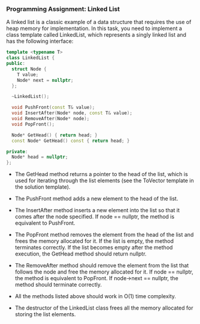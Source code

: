 ### Programming Assignment: Linked List

A linked list is a classic example of a data structure that requires the use of heap memory for implementation. In this task, you need to implement a class template called LinkedList, which represents a singly linked list and has the following interface:

```cpp
template <typename T>
class LinkedList {
public:
  struct Node {
    T value;
    Node* next = nullptr;
  };

  ~LinkedList();

  void PushFront(const T& value);
  void InsertAfter(Node* node, const T& value);
  void RemoveAfter(Node* node);
  void PopFront();

  Node* GetHead() { return head; }
  const Node* GetHead() const { return head; }

private:
  Node* head = nullptr;
};
```
- The GetHead method returns a pointer to the head of the list, which is used for iterating through the list elements (see the ToVector template in the solution template).

- The PushFront method adds a new element to the head of the list.

- The InsertAfter method inserts a new element into the list so that it comes after the node specified. If node == nullptr, the method is equivalent to PushFront.

- The PopFront method removes the element from the head of the list and frees the memory allocated for it. If the list is empty, the method terminates correctly. If the list becomes empty after the method execution, the GetHead method should return nullptr.

- The RemoveAfter method should remove the element from the list that follows the node and free the memory allocated for it. If node == nullptr, the method is equivalent to PopFront. If node->next == nullptr, the method should terminate correctly.

- All the methods listed above should work in O(1) time complexity.

- The destructor of the LinkedList class frees all the memory allocated for storing the list elements.